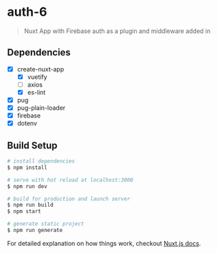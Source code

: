 # auth-6

> Nuxt App with Firebase auth as a plugin and middleware added in

## Dependencies
- [x] create-nuxt-app
    * [x] vuetify
    * [ ] axios
    * [x] es-lint
- [x] pug
- [x] pug-plain-loader
- [x] firebase
- [x] dotenv

## Build Setup

``` bash
# install dependencies
$ npm install

# serve with hot reload at localhost:3000
$ npm run dev

# build for production and launch server
$ npm run build
$ npm start

# generate static project
$ npm run generate
```

For detailed explanation on how things work, checkout [Nuxt.js docs](https://nuxtjs.org).
